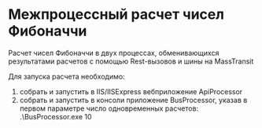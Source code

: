 # Межпроцессный расчет чисел Фибоначчи

Расчет чисел Фибоначчи в двух процессах, обменивающихся результатами расчетов с помощью Rest-вызовов и шины на MassTransit

Для запуска расчета необходимо:
1. собрать и запустить в IIS/IISExpress вебприложение ApiProcessor
2. собрать и запустить в консоли приложение BusProcessor, указав в первом параметре число одновременных расчетов: .\BusProcessor.exe 10

